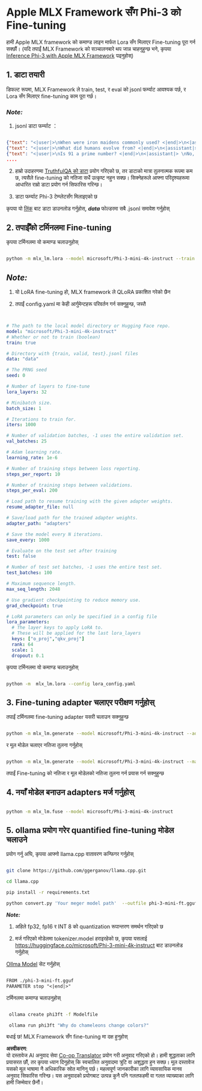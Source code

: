 <!--
CO_OP_TRANSLATOR_METADATA:
{
  "original_hash": "2b94610e2f6fe648e01fa23626f0dd03",
  "translation_date": "2025-07-17T07:58:55+00:00",
  "source_file": "md/03.FineTuning/FineTuning_MLX.md",
  "language_code": "ne"
}
-->
# **Apple MLX Framework सँग Phi-3 को Fine-tuning**

हामी Apple MLX framework को कमाण्ड लाइन मार्फत Lora सँग मिलाएर Fine-tuning पूरा गर्न सक्छौं। (यदि तपाईं MLX Framework को सञ्चालनबारे थप जान्न चाहनुहुन्छ भने, कृपया [Inference Phi-3 with Apple MLX Framework](../03.FineTuning/03.Inference/MLX_Inference.md) पढ्नुहोस्)


## **1. डाटा तयारी**

डिफल्ट रूपमा, MLX Framework ले train, test, र eval को jsonl फर्म्याट आवश्यक पर्छ, र Lora सँग मिलाएर fine-tuning काम पूरा गर्छ।


### ***Note:***

1. jsonl डाटा फर्म्याट ：


```json

{"text": "<|user|>\nWhen were iron maidens commonly used? <|end|>\n<|assistant|> \nIron maidens were never commonly used <|end|>"}
{"text": "<|user|>\nWhat did humans evolve from? <|end|>\n<|assistant|> \nHumans and apes evolved from a common ancestor <|end|>"}
{"text": "<|user|>\nIs 91 a prime number? <|end|>\n<|assistant|> \nNo, 91 is not a prime number <|end|>"}
....

```

2. हाम्रो उदाहरणमा [TruthfulQA को डाटा](https://github.com/sylinrl/TruthfulQA/blob/main/TruthfulQA.csv) प्रयोग गरिएको छ, तर डाटाको मात्रा तुलनात्मक रूपमा कम छ, त्यसैले fine-tuning को नतिजा सधैं उत्कृष्ट नहुन सक्छ। सिक्नेहरूले आफ्ना परिदृश्यहरूमा आधारित राम्रो डाटा प्रयोग गर्न सिफारिस गरिन्छ।

3. डाटा फर्म्याट Phi-3 टेम्प्लेटसँग मिलाइएको छ

कृपया यो [लिंक](../../../../code/04.Finetuning/mlx) बाट डाटा डाउनलोड गर्नुहोस्, ***data*** फोल्डरमा सबै .jsonl समावेश गर्नुहोस्


## **2. तपाईँको टर्मिनलमा Fine-tuning**

कृपया टर्मिनलमा यो कमाण्ड चलाउनुहोस्


```bash

python -m mlx_lm.lora --model microsoft/Phi-3-mini-4k-instruct --train --data ./data --iters 1000 

```


## ***Note:***

1. यो LoRA fine-tuning हो, MLX framework ले QLoRA प्रकाशित गरेको छैन

2. तपाईं config.yaml मा केही आर्गुमेन्टहरू परिवर्तन गर्न सक्नुहुन्छ, जस्तै


```yaml


# The path to the local model directory or Hugging Face repo.
model: "microsoft/Phi-3-mini-4k-instruct"
# Whether or not to train (boolean)
train: true

# Directory with {train, valid, test}.jsonl files
data: "data"

# The PRNG seed
seed: 0

# Number of layers to fine-tune
lora_layers: 32

# Minibatch size.
batch_size: 1

# Iterations to train for.
iters: 1000

# Number of validation batches, -1 uses the entire validation set.
val_batches: 25

# Adam learning rate.
learning_rate: 1e-6

# Number of training steps between loss reporting.
steps_per_report: 10

# Number of training steps between validations.
steps_per_eval: 200

# Load path to resume training with the given adapter weights.
resume_adapter_file: null

# Save/load path for the trained adapter weights.
adapter_path: "adapters"

# Save the model every N iterations.
save_every: 1000

# Evaluate on the test set after training
test: false

# Number of test set batches, -1 uses the entire test set.
test_batches: 100

# Maximum sequence length.
max_seq_length: 2048

# Use gradient checkpointing to reduce memory use.
grad_checkpoint: true

# LoRA parameters can only be specified in a config file
lora_parameters:
  # The layer keys to apply LoRA to.
  # These will be applied for the last lora_layers
  keys: ["o_proj","qkv_proj"]
  rank: 64
  scale: 1
  dropout: 0.1


```

कृपया टर्मिनलमा यो कमाण्ड चलाउनुहोस्


```bash

python -m  mlx_lm.lora --config lora_config.yaml

```


## **3. Fine-tuning adapter चलाएर परीक्षण गर्नुहोस्**

तपाईं टर्मिनलमा fine-tuning adapter यसरी चलाउन सक्नुहुन्छ 


```bash

python -m mlx_lm.generate --model microsoft/Phi-3-mini-4k-instruct --adapter-path ./adapters --max-token 2048 --prompt "Why do chameleons change colors? " --eos-token "<|end|>"    

```

र मूल मोडेल चलाएर नतिजा तुलना गर्नुहोस् 


```bash

python -m mlx_lm.generate --model microsoft/Phi-3-mini-4k-instruct --max-token 2048 --prompt "Why do chameleons change colors? " --eos-token "<|end|>"    

```

तपाईं Fine-tuning को नतिजा र मूल मोडेलको नतिजा तुलना गर्न प्रयास गर्न सक्नुहुन्छ


## **4. नयाँ मोडेल बनाउन adapters मर्ज गर्नुहोस्**


```bash

python -m mlx_lm.fuse --model microsoft/Phi-3-mini-4k-instruct

```

## **5. ollama प्रयोग गरेर quantified fine-tuning मोडेल चलाउने**

प्रयोग गर्नु अघि, कृपया आफ्नो llama.cpp वातावरण कन्फिगर गर्नुहोस्


```bash

git clone https://github.com/ggerganov/llama.cpp.git

cd llama.cpp

pip install -r requirements.txt

python convert.py 'Your meger model path'  --outfile phi-3-mini-ft.gguf --outtype f16 

```

***Note:*** 

1. अहिले fp32, fp16 र INT 8 को quantization रूपान्तरण समर्थन गरिएको छ

2. मर्ज गरिएको मोडेलमा tokenizer.model हराइरहेको छ, कृपया यसलाई https://huggingface.co/microsoft/Phi-3-mini-4k-instruct बाट डाउनलोड गर्नुहोस्

[Ollma Model](https://ollama.com/) सेट गर्नुहोस्


```txt

FROM ./phi-3-mini-ft.gguf
PARAMETER stop "<|end|>"

```

टर्मिनलमा कमाण्ड चलाउनुहोस्


```bash

 ollama create phi3ft -f Modelfile 

 ollama run phi3ft "Why do chameleons change colors?" 

```

बधाई छ! MLX Framework सँग fine-tuning मा दक्ष हुनुहोस्

**अस्वीकरण**:  
यो दस्तावेज AI अनुवाद सेवा [Co-op Translator](https://github.com/Azure/co-op-translator) प्रयोग गरी अनुवाद गरिएको हो। हामी शुद्धताका लागि प्रयासरत छौं, तर कृपया ध्यान दिनुहोस् कि स्वचालित अनुवादमा त्रुटि वा अशुद्धता हुन सक्छ। मूल दस्तावेज यसको मूल भाषामा नै अधिकारिक स्रोत मानिनु पर्छ। महत्वपूर्ण जानकारीका लागि व्यावसायिक मानव अनुवाद सिफारिस गरिन्छ। यस अनुवादको प्रयोगबाट उत्पन्न कुनै पनि गलतफहमी वा गलत व्याख्याका लागि हामी जिम्मेवार छैनौं।